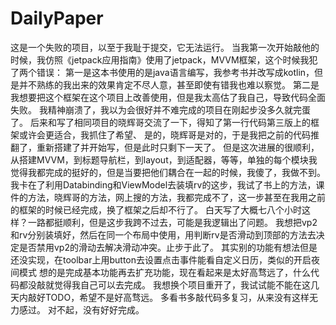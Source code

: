 # DailyPaper
这是一个失败的项目，以至于我耻于提交，它无法运行。
当我第一次开始敲他的时候，我仿照《jetpack应用指南》使用了jetpack，MVVM框架，这个时候我犯了两个错误：
第一是这本书使用的是java语言编写，我参考书并改写成kotlin，但是并不熟练的我出来的效果肯定不尽人意，甚至即使有错我也难以察觉。
第二是我想要把这个框架在这个项目上改善使用，但是我太高估了我自己，导致代码全面失败。
我精神崩溃了，我以为会很好并不难完成的项目在刚起步没多久就完蛋了。
后来和写了相同项目的晓辉哥交流了一下，得知了第一行代码第三版上的框架或许会更适合，我抓住了希望、
是的，晓辉哥是对的，于是我把之前的代码推翻了，重新搭建了并开始写，但是此时只剩下一天了。
但是这次进展的很顺利，从搭建MVVM，到标题导航栏，到layout，到适配器，等等，单独的每个模块我觉得我都完成的挺好的，但是当要把他们耦合在一起的时候，我傻了，我做不到。
我卡在了利用Databinding和ViewModel去装填rv的这步，我试了书上的方法，课件的方法，晓辉哥的方法，网上搜的方法，我都完成不了，这一步甚至在我用之前的框架的时候已经完成，换了框架之后却不行了。
白天写了大概七八个小时这样？一路都挺顺利，但是这步我跨不过去，可能是我逻辑出了问题。
我想把vp2和rv分别装填好，然后在同一个布局中使用，用判断rv是否滑动到顶部的方法去决定是否禁用vp2的滑动去解决滑动冲突。止步于此了。
其实别的功能有想法但是还没实现，在toolbar上用button去设置点击事件能看自定义日历，类似的开启夜间模式
想的是完成基本功能再去扩充功能，现在看起来是太好高骛远了，什么代码都没敲就觉得我自己可以去完成。
我想换个项目重开了，我试试能不能在这几天内敲好TODO，希望不是好高骛远。
多看书多敲代码多复习，从来没有这样无力感过。
对不起，没有好好完成。
